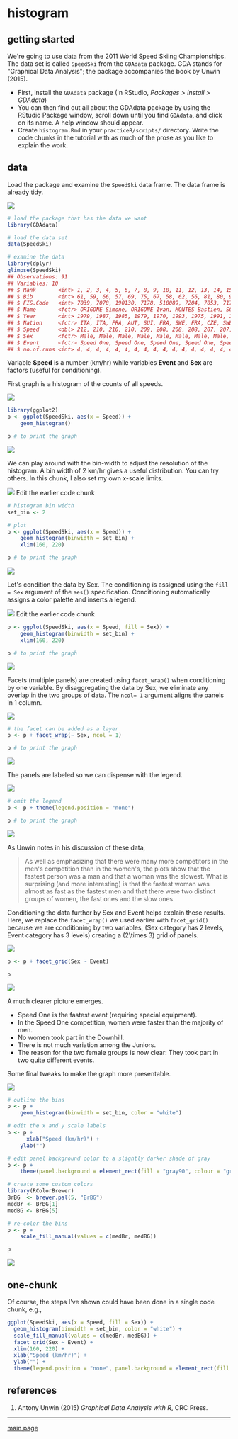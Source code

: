 
histogram
=========

getting started
---------------

We're going to use data from the 2011 World Speed Skiing Championships. The data set is called `SpeedSki` from the `GDAdata` package. GDA stands for "Graphical Data Analysis"; the package accompanies the book by Unwin (2015).

-   First, install the `GDAdata` package (In RStudio, *Packages &gt; Install &gt; GDAdata*)
-   You can then find out all about the GDAdata package by using the RStudio Package window, scroll down until you find `GDAdata`, and click on its name. A help window should appear.
-   Create `histogram.Rmd` in your `practiceR/scripts/` directory. Write the code chunks in the tutorial with as much of the prose as you like to explain the work.

data
----

Load the package and examine the `SpeedSki` data frame. The data frame is already tidy.

![](../resources/images/code-icon.png)

``` r
# load the package that has the data we want 
library(GDAdata)

# load the data set 
data(SpeedSki)

# examine the data
library(dplyr)
glimpse(SpeedSki)
## Observations: 91
## Variables: 10
## $ Rank       <int> 1, 2, 3, 4, 5, 6, 7, 8, 9, 10, 11, 12, 13, 14, 15, ...
## $ Bib        <int> 61, 59, 66, 57, 69, 75, 67, 58, 62, 56, 81, 80, 93,...
## $ FIS.Code   <int> 7039, 7078, 190130, 7178, 510089, 7204, 7053, 7170,...
## $ Name       <fctr> ORIGONE Simone, ORIGONE Ivan, MONTES Bastien, SCHR...
## $ Year       <int> 1979, 1987, 1985, 1979, 1970, 1993, 1975, 1991, 198...
## $ Nation     <fctr> ITA, ITA, FRA, AUT, SUI, FRA, SWE, FRA, CZE, SWE, ...
## $ Speed      <dbl> 212, 210, 210, 210, 209, 208, 208, 208, 207, 207, 2...
## $ Sex        <fctr> Male, Male, Male, Male, Male, Male, Male, Male, Ma...
## $ Event      <fctr> Speed One, Speed One, Speed One, Speed One, Speed ...
## $ no.of.runs <int> 4, 4, 4, 4, 4, 4, 4, 4, 4, 4, 4, 4, 4, 4, 4, 4, 4, ...
```

Variable **Speed** is a number (km/hr) while variables **Event** and **Sex** are factors (useful for conditioning).

First graph is a histogram of the counts of all speeds.

![](../resources/images/code-icon.png)

``` r
library(ggplot2)
p <- ggplot(SpeedSki, aes(x = Speed)) + 
    geom_histogram()

p # to print the graph
```

![](cm036_histogram_files/figure-markdown_github/cm036-04-1.png)

We can play around with the bin-width to adjust the resolution of the histogram. A bin width of 2 km/hr gives a useful distribution. You can try others. In this chunk, I also set my own x-scale limits.

![](../resources/images/code-icon.png) Edit the earlier code chunk

``` r
# histogram bin width
set_bin <- 2

# plot 
p <- ggplot(SpeedSki, aes(x = Speed)) + 
    geom_histogram(binwidth = set_bin) + 
    xlim(160, 220)

p # to print the graph
```

![](cm036_histogram_files/figure-markdown_github/cm036-05-1.png)

Let's condition the data by Sex. The conditioning is assigned using the `fill = Sex` argument of the `aes()` specification. Conditioning automatically assigns a color palette and inserts a legend.

![](../resources/images/code-icon.png) Edit the earlier code chunk

``` r
p <- ggplot(SpeedSki, aes(x = Speed, fill = Sex)) + 
    geom_histogram(binwidth = set_bin) + 
    xlim(160, 220)

p # to print the graph
```

![](cm036_histogram_files/figure-markdown_github/cm036-06-1.png)

Facets (multiple panels) are created using `facet_wrap()` when conditioning by one variable. By disaggregating the data by Sex, we eliminate any overlap in the two groups of data. The `ncol= 1` argument aligns the panels in 1 column.

![](../resources/images/code-icon.png)

``` r
# the facet can be added as a layer 
p <- p + facet_wrap(~ Sex, ncol = 1)

p # to print the graph
```

![](cm036_histogram_files/figure-markdown_github/cm036-07-1.png)

The panels are labeled so we can dispense with the legend.

![](../resources/images/code-icon.png)

``` r
# omit the legend
p <- p + theme(legend.position = "none")

p # to print the graph
```

![](cm036_histogram_files/figure-markdown_github/cm036-08-1.png)

As Unwin notes in his discussion of these data,

> As well as emphasizing that there were many more competitors in the men's competition than in the women's, the plots show that the fastest person was a man and that a woman was the slowest. What is surprising (and more interesting) is that the fastest woman was almost as fast as the fastest men and that there were two distinct groups of women, the fast ones and the slow ones.

Conditioning the data further by Sex and Event helps explain these results. Here, we replace the `facet_wrap()` we used earlier with `facet_grid()` because we are conditioning by two variables, (Sex category has 2 levels, Event category has 3 levels) creating a \(2\times 3\) grid of panels.

![](../resources/images/code-icon.png)

``` r
p <- p + facet_grid(Sex ~ Event)

p
```

![](cm036_histogram_files/figure-markdown_github/cm036-09-1.png)

A much clearer picture emerges.

-   Speed One is the fastest event (requiring special equipment).
-   In the Speed One competition, women were faster than the majority of men.
-   No women took part in the Downhill.
-   There is not much variation among the Juniors.
-   The reason for the two female groups is now clear: They took part in two quite different events.

Some final tweaks to make the graph more presentable.

![](../resources/images/code-icon.png)

``` r
# outline the bins
p <- p +
    geom_histogram(binwidth = set_bin, color = "white")

# edit the x and y scale labels 
p <- p +
      xlab("Speed (km/hr)") + 
    ylab("")

# edit panel background color to a slightly darker shade of gray 
p <- p +
    theme(panel.background = element_rect(fill = "gray90", colour = "gray90", size = 0.5, linetype = "solid"))

# create some custom colors 
library(RColorBrewer)
BrBG  <- brewer.pal(5, "BrBG")
medBr <- BrBG[1]
medBG <- BrBG[5]

# re-color the bins
p <- p +
    scale_fill_manual(values = c(medBr, medBG)) 

p
```

![](cm036_histogram_files/figure-markdown_github/cm036-10-1.png)

one-chunk
---------

Of course, the steps I've shown could have been done in a single code chunk, e.g.,

``` r
ggplot(SpeedSki, aes(x = Speed, fill = Sex)) + 
  geom_histogram(binwidth = set_bin, color = "white") + 
  scale_fill_manual(values = c(medBr, medBG)) + 
  facet_grid(Sex ~ Event) + 
  xlim(160, 220) + 
  xlab("Speed (km/hr)") + 
  ylab("") + 
  theme(legend.position = "none", panel.background = element_rect(fill = "gray90", colour = "gray90", size = 0.5, linetype = "solid")) 
```

references
----------

1.  Antony Unwin (2015) *Graphical Data Analysis with R*, CRC Press.

------------------------------------------------------------------------

[main page](../README.md)
